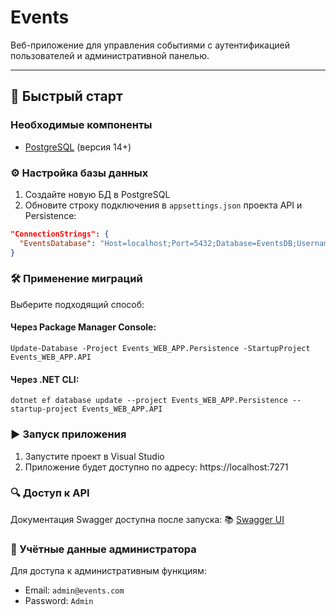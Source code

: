 # Events

Веб-приложение для управления событиями с аутентификацией пользователей и административной панелью.

---
## 🚀 Быстрый старт
### Необходимые компоненты
- [PostgreSQL](https://www.postgresql.org/download/) (версия 14+)
### ⚙️ Настройка базы данных
1. Создайте новую БД в PostgreSQL
2. Обновите строку подключения в `appsettings.json` проекта API и Persistence:

```json
"ConnectionStrings": {
  "EventsDatabase": "Host=localhost;Port=5432;Database=EventsDB;Username=postgres;Password=12345;"
}
```
### 🛠 Применение миграций
Выберите подходящий способ:
#### Через Package Manager Console:
```Package Manager
Update-Database -Project Events_WEB_APP.Persistence -StartupProject Events_WEB_APP.API
```
#### Через .NET CLI:
```.NET CLI
dotnet ef database update --project Events_WEB_APP.Persistence --startup-project Events_WEB_APP.API
```
### ▶️ Запуск приложения
1. Запустите проект в Visual Studio
2. Приложение будет доступно по адресу: https://localhost:7271

### 🔍 Доступ к API
Документация Swagger доступна после запуска: 📚 [Swagger UI](https://localhost:7271/swagger/index.html "Swagger UI")

### 🔑 Учётные данные администратора
Для доступа к административным функциям:

+ Email: ```admin@events.com```
+ Password: ```Admin```